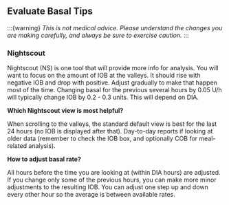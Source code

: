 ## Evaluate Basal Tips

:::{warning}
<i>This is not medical advice. Please understand the changes you are making carefully, and always be sure to exercise caution.</i>
:::
### Nightscout

Nightscout (NS) is one tool that will provide more info for analysis. You will want to focus on the amount of IOB at the valleys. It should rise with negative IOB and drop with positive. Adjust gradually to make that happen most of the time. Changing basal for the previous several hours by 0.05 U/h will typically change IOB by 0.2 - 0.3 units. This will depend on DIA.

<b>Which Nightscout view is most helpful?</b>

When scrolling to the valleys, the standard default view is best for the last 24 hours (no IOB is displayed after that).
Day-to-day reports if looking at older data (remember to check the IOB box, and optionally COB for meal-related analysis).

<b>How to adjust basal rate?</b>

All hours before the time you are looking at (within DIA hours) are adjusted. If you change only some of the previous hours, you can make more minor adjustments to the resulting IOB. You can adjust one step up and down every other hour so the average is between available rates.
